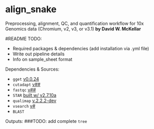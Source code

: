 # align_snake
Preprocessing, alignment, QC, and quantification workflow for 10x Genomics data (Chromium, v2, v3, or v3.1)
**by David W. McKellar**

#README TODO:
- Required packages & dependencies (add installation via .yml file)
- Write out pipeline details
- Info on sample_sheet format

Dependencies & Sources:
- `gget` [v0.0.24](https://github.com/pachterlab/gget)
- `cutadapt` [v##]()
- `fastqc` [v##]()
- `STAR` [built w/ v2.7.10a](https://github.com/alexdobin/STAR)
- `qualimap` [v.2.2.2-dev]()
- `vsearch` [v#](https://github.com/torognes/vsearch)
- `BLAST`

Outputs:
###TODO: add complete `tree`

